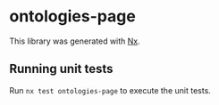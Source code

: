 # ontologies-page

This library was generated with [Nx](https://nx.dev).

## Running unit tests

Run `nx test ontologies-page` to execute the unit tests.
